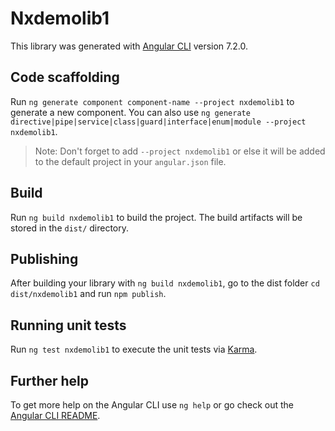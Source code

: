# Nxdemolib1

This library was generated with [Angular CLI](https://github.com/angular/angular-cli) version 7.2.0.

## Code scaffolding

Run `ng generate component component-name --project nxdemolib1` to generate a new component. You can also use `ng generate directive|pipe|service|class|guard|interface|enum|module --project nxdemolib1`.

> Note: Don't forget to add `--project nxdemolib1` or else it will be added to the default project in your `angular.json` file.

## Build

Run `ng build nxdemolib1` to build the project. The build artifacts will be stored in the `dist/` directory.

## Publishing

After building your library with `ng build nxdemolib1`, go to the dist folder `cd dist/nxdemolib1` and run `npm publish`.

## Running unit tests

Run `ng test nxdemolib1` to execute the unit tests via [Karma](https://karma-runner.github.io).

## Further help

To get more help on the Angular CLI use `ng help` or go check out the [Angular CLI README](https://github.com/angular/angular-cli/blob/master/README.md).
